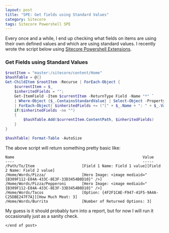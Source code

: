 ```yaml
---
layout: post
title: "SPE: Get fields using Standard Values"
category: Sitecore
tags: Sitecore Powershell SPE
---
```


Every once and a while, I end up checking what fields on items are using their own defined values and which are using standard values.  I recently wrote the script below using [Sitecore Powershell Extensions](https://marketplace.sitecore.net/en/Modules/Sitecore_PowerShell_console.aspx).

### Get Fields using Standard Values
```powershell
$rootItem = "master:/sitecore/content/Home"
$hashTable = @{} 
Get-ChildItem $rootItem -Recurse | ForEach-Object {
    $currentItem = $_
    $inheritedFields = "";
    Get-ItemField -Item $currentItem -ReturnType Field -Name "*" `
    | Where-Object {$_.ContainsStandardValue} | Select-Object -Property Name,Value `
    | ForEach-Object{ $inheritedFields += ("[" + $_.Name + ": " + $_.Value + "]")}
    if($inheritedFields -ne "")
    {
        $hashTable.Add($currentItem.ContentPath, $inheritedFields)
    }
}

$hashTable| Format-Table -AutoSize
```

The above script will return something pretty basic like: 

```
Name                                                         Value
----                                                         -----
/Path/To/Item                     [Field 1 Name: Field 1 value][Field 2 Name: Field 2 value]
/Home/Words/Pizza/                [Hero Image: <image mediaid="{B309F112-E84A-433C-8E3F-33D3454B0D10}" />]
/Home/Words/Pizza/Pepperoni       [Hero Image: <image mediaid="{B309F112-E84A-433C-8E3F-33D3454B0D10}" />]
/Home/Words/Tacos                 [Option: {4F2F1CAE-F947-41F5-9A4A-C25DBE247F7A}][How Much Meat: 3]
/Home/Words/Burrito               [Number of Returned Options: 3]
```

My guess is it should probably turn into a report, but for now I will run it occasionally just as a sanity check.

`</end of post>`

